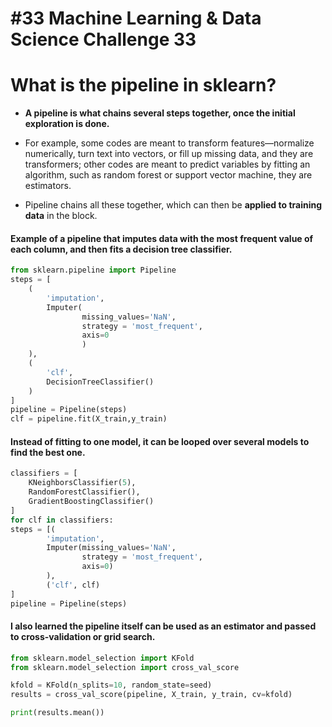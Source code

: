 # #33 Machine Learning & Data Science Challenge 33

# What is the pipeline in sklearn?

* **A pipeline is what chains several steps together, once the initial exploration is done.**
    
* For example, some codes are meant to transform features—normalize numerically, turn text into vectors, or fill up missing data, and they are transformers; other codes are meant to predict variables by fitting an algorithm, such as random forest or support vector machine, they are estimators.
    
* Pipeline chains all these together, which can then be **applied to training data** in the block.
    

#### **Example of a pipeline that imputes data with the most frequent value of each column, and then fits a decision tree classifier.**

```python
from sklearn.pipeline import Pipeline 
steps = [
    (
        'imputation', 
        Imputer(
                missing_values='NaN', 
                strategy = 'most_frequent', 
                axis=0
                )
    ), 
    (
        'clf', 
        DecisionTreeClassifier()
    )
] 
pipeline = Pipeline(steps) 
clf = pipeline.fit(X_train,y_train)
```

#### **Instead of fitting to one model, it can be looped over several models to find the best one.**

```python
classifiers = [ 
    KNeighborsClassifier(5), 
    RandomForestClassifier(), 
    GradientBoostingClassifier()
] 
for clf in classifiers: 
steps = [(
        'imputation', 
        Imputer(missing_values='NaN', 
                strategy = 'most_frequent', 
                axis=0)
        ), 
        ('clf', clf)
] 
pipeline = Pipeline(steps)
```

#### **I also learned the pipeline itself can be used as an estimator and passed to cross-validation or grid search.**

```python
from sklearn.model_selection import KFold 
from sklearn.model_selection import cross_val_score 

kfold = KFold(n_splits=10, random_state=seed) 
results = cross_val_score(pipeline, X_train, y_train, cv=kfold) 

print(results.mean())
```